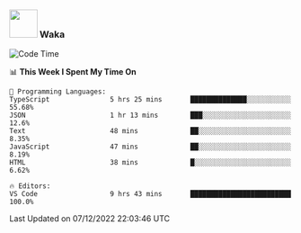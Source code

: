 ### <img src="https://media.giphy.com/media/VgCDAzcKvsR6OM0uWg/giphy.gif" width="50"> Waka

  <!--START_SECTION:waka-->
![Code Time](http://img.shields.io/badge/Code%20Time-1%2C136%20hrs%2014%20mins-blue)

📊 **This Week I Spent My Time On** 

```text
💬 Programming Languages: 
TypeScript               5 hrs 25 mins       ██████████████░░░░░░░░░░░   55.68% 
JSON                     1 hr 13 mins        ███░░░░░░░░░░░░░░░░░░░░░░   12.6% 
Text                     48 mins             ██░░░░░░░░░░░░░░░░░░░░░░░   8.35% 
JavaScript               47 mins             ██░░░░░░░░░░░░░░░░░░░░░░░   8.19% 
HTML                     38 mins             █░░░░░░░░░░░░░░░░░░░░░░░░   6.62%

🔥 Editors: 
VS Code                  9 hrs 43 mins       █████████████████████████   100.0%

```


 Last Updated on 07/12/2022 22:03:46 UTC
<!--END_SECTION:waka-->
